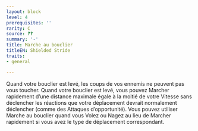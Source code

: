 ```yaml
---
layout: block
level: 4
prerequisites: ''
rarity: C
source: ??
summary: '-'
title: Marche au bouclier
titleEN: Shielded Stride
traits:
- general

---
```


<p>Quand votre bouclier est levé, les coups de vos ennemis ne peuvent pas vous toucher. Quand votre bouclier est levé, vous pouvez Marcher rapidement d’une distance maximale égale à la moitié de votre Vitesse sans déclencher les réactions que votre déplacement devrait normalement déclencher (comme des Attaques d’opportunité). Vous pouvez utiliser Marche au bouclier quand vous Volez ou Nagez au lieu de Marcher rapidement si vous avez le type de déplacement correspondant.</p>